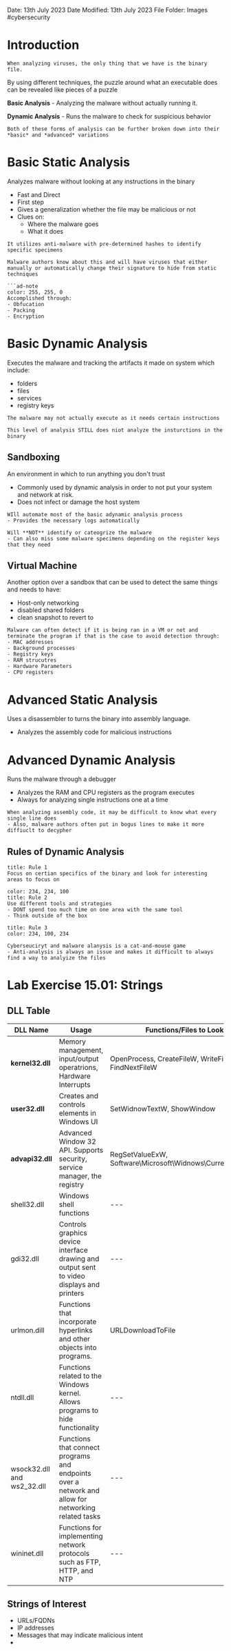 Date: 13th July 2023
Date Modified: 13th July 2023
File Folder: Images
#cybersecurity

# Introduction

```ad-note
When analyzing viruses, the only thing that we have is the binary file.
```

By using different techniques, the puzzle around what an executable does can be revealed like pieces of a puzzle

**Basic Analysis** - Analyzing the malware without actually running it.

**Dynamic Analysis** - Runs the malware to check for suspicious behavior

```ad-important
Both of these forms of analysis can be further broken down into their *basic* and *advanced* variations
```

# Basic Static Analysis

Analyzes malware without looking at any instructions in the binary
- Fast and Direct
- First step
- Gives a generalization whether the file may be malicious or not
- Clues on:
	- Where the malware goes
	- What it does

```ad-note
It utilizes anti-malware with pre-determined hashes to identify specific specimens
```

```ad-warning
Malware authors know about this and will have viruses that either manually or automatically change their signature to hide from static techniques

```ad-note
color: 255, 255, 0
Accomplished through:
- Obfucation
- Packing
- Encryption
```

# Basic Dynamic Analysis

Executes the malware and tracking the artifacts it made on system which include:
- folders
- files
- services
- registry keys

```ad-note
The malware may not actually execute as it needs certain instructions
```

```ad-important
This level of analysis STILL does niot analyze the insturctions in the binary
```

## Sandboxing

An environment in which to run anything you don't trust
- Commonly used by dynamic analysis in order to not put your system and network at risk.
- Does not infect or damage the host system

```ad-note
WIll automate most of the basic adynamic analysis process
- Provides the necessary logs automatically
```

```ad-warning
Will **NOT** identify or cateogrize the malware
- Can also miss some malware specimens depending on the register keys that they need
```

## Virtual Machine

Another option over a sandbox that can be used to detect the same things and needs to have:
- Host-only networking
- disabled shared folders
- clean snapshot to revert to

```ad-warning
Malware can often detect if it is being ran in a VM or not and terminate the program if that is the case to avoid detection through:
- MAC addresses
- Background processes
- Registry keys
- RAM strucutres
- Hardware Parameters
- CPU registers
```

# Advanced Static Analysis

Uses a disassembler to turns the binary into assembly language.
- Analyzes the assembly code for malicious instructions

# Advanced Dynamic Analysis

Runs the malware through a debugger
- Analyzes the RAM and CPU registers as the program executes
- Always for analyzing single instructions one at a time

```ad-warning
When analyzing assembly code, it may be difficult to know what every single line does
- Also, malware authors often put in bogus lines to make it more diffiuclt to decypher 
```

## Rules of Dynamic Analysis

```ad-summary
title: Rule 1
Focus on certian specifics of the binary and look for interesting areas to focus on
```

```ad-summary
color: 234, 234, 100
title: Rule 2
Use different tools and strategies
- DONT spend too much time on one area with the same tool
- Think outside of the box
```

```ad-summary
title: Rule 3
color: 234, 100, 234

Cyberseuciryt and malware alanysis is a cat-and-mouse game
- Anti-analysis is always an issue and makes it difficult to always find a way to analyize the files
```

# Lab Exercise 15.01: Strings

## DLL Table

| DLL Name                   | Usage                                                                                               | Functions/Files to Look For                                    |
| -------------------------- | --------------------------------------------------------------------------------------------------- | -------------------------------------------------------------- |
| **kernel32.dll**           | Memory management, input/output operatrions, Hardware Interrupts                                    | OpenProcess, CreateFileW, WriteFile, FindNextFileW             |
| **user32.dll**             | Creates and controls elements in Windows UI                                                         | SetWidnowTextW, ShowWindow                                     |
| **advapi32.dll**           | Advanced Window 32 API. Supports security, service manager, the registry                            | RegSetValueExW, Software\Microsoft\Widnows\CurrentVersion\Run\ |
| shell32.dll                | Windows shell functions                                                                             | ---                                                            |
| gdi32.dll                  | Controls graphics device interface drawing and output sent to video displays and printers           | ---                                                            |
| urlmon.dill                | Functions that incorporate hyperlinks and other objects into programs.                              | URLDownloadToFile                                              |
| ntdll.dll                  | Functions related to the Windows kernel. Allows programs to hide functionality                      | ---                                                            |
| wsock32.dll and ws2_32.dll | Functions that connect programs and endpoints over a network and allow for networking related tasks | ---                                                            |
| wininet.dll                | Functions for implementing network protocols such as FTP, HTTP, and NTP                             | ---                                                            |

## Strings of Interest

- URLs/FQDNs
- IP addresses
- Messages that may indicate malicious intent
- 